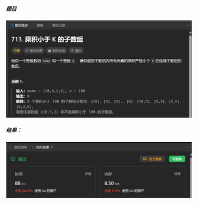##### [题目](https://leetcode.cn/problems/subarray-product-less-than-k/)
![pic](img.png)
##### 结果：
![pic](result.png)